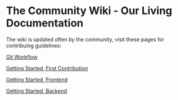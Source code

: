 # The Community Wiki - Our Living Documentation

The wiki is updated often by the community, visit these pages for contribuing guidelines:

[Git Workflow](https://github.com/ibrahim-sisar/EduLite/wiki/Development-Git-Workflow)

[Getting Started, First Contribution](https://github.com/ibrahim-sisar/EduLite/wiki/Getting-Started-First-Contribution)

[Getting Started, Frontend](https://github.com/ibrahim-sisar/EduLite/wiki/Getting-Started-Frontend)

[Getting Started, Backend](https://github.com/ibrahim-sisar/EduLite/wiki/Getting-Started-Backend)
